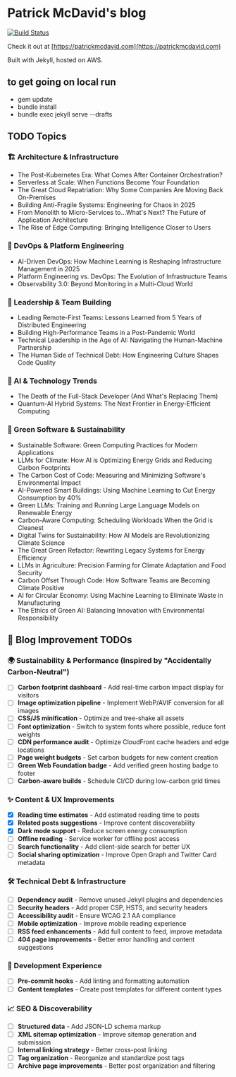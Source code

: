 # Patrick McDavid's blog
[![Build Status](https://github.com/ehippy/blog/actions/workflows/jekyll.yml/badge.svg)](https://github.com/ehippy/blog/actions/workflows/jekyll.yml)

Check it out at [https://patrickmcdavid.com](https://patrickmcdavid.com)

Built with Jekyll, hosted on AWS.

## to get going on local run

 - gem update
 - bundle install
 - bundle exec jekyll serve --drafts


## TODO Topics

### 🏗️ Architecture & Infrastructure
 - The Post-Kubernetes Era: What Comes After Container Orchestration?
 - Serverless at Scale: When Functions Become Your Foundation
 - The Great Cloud Repatriation: Why Some Companies Are Moving Back On-Premises
 - Building Anti-Fragile Systems: Engineering for Chaos in 2025
 - From Monolith to Micro-Services to...What's Next? The Future of Application Architecture
 - The Rise of Edge Computing: Bringing Intelligence Closer to Users

### 🚀 DevOps & Platform Engineering
 - AI-Driven DevOps: How Machine Learning is Reshaping Infrastructure Management in 2025
 - Platform Engineering vs. DevOps: The Evolution of Infrastructure Teams
 - Observability 3.0: Beyond Monitoring in a Multi-Cloud World

### 👥 Leadership & Team Building
 - Leading Remote-First Teams: Lessons Learned from 5 Years of Distributed Engineering
 - Building High-Performance Teams in a Post-Pandemic World
 - Technical Leadership in the Age of AI: Navigating the Human-Machine Partnership
 - The Human Side of Technical Debt: How Engineering Culture Shapes Code Quality

### 🤖 AI & Technology Trends
 - The Death of the Full-Stack Developer (And What's Replacing Them)
 - Quantum-AI Hybrid Systems: The Next Frontier in Energy-Efficient Computing

### 🌱 Green Software & Sustainability
 - Sustainable Software: Green Computing Practices for Modern Applications
 - LLMs for Climate: How AI is Optimizing Energy Grids and Reducing Carbon Footprints
 - The Carbon Cost of Code: Measuring and Minimizing Software's Environmental Impact
 - AI-Powered Smart Buildings: Using Machine Learning to Cut Energy Consumption by 40%
 - Green LLMs: Training and Running Large Language Models on Renewable Energy
 - Carbon-Aware Computing: Scheduling Workloads When the Grid is Cleanest
 - Digital Twins for Sustainability: How AI Models are Revolutionizing Climate Science
 - The Great Green Refactor: Rewriting Legacy Systems for Energy Efficiency
 - LLMs in Agriculture: Precision Farming for Climate Adaptation and Food Security
 - Carbon Offset Through Code: How Software Teams are Becoming Climate Positive
 - AI for Circular Economy: Using Machine Learning to Eliminate Waste in Manufacturing
 - The Ethics of Green AI: Balancing Innovation with Environmental Responsibility

## 🚀 Blog Improvement TODOs

### 🌍 Sustainability & Performance (Inspired by "Accidentally Carbon-Neutral")
- [ ] **Carbon footprint dashboard** - Add real-time carbon impact display for visitors
- [ ] **Image optimization pipeline** - Implement WebP/AVIF conversion for all images
- [ ] **CSS/JS minification** - Optimize and tree-shake all assets  
- [ ] **Font optimization** - Switch to system fonts where possible, reduce font weights
- [ ] **CDN performance audit** - Optimize CloudFront cache headers and edge locations
- [ ] **Page weight budgets** - Set carbon budgets for new content creation
- [ ] **Green Web Foundation badge** - Add verified green hosting badge to footer
- [ ] **Carbon-aware builds** - Schedule CI/CD during low-carbon grid times

### ✨ Content & UX Improvements
- [x] **Reading time estimates** - Add estimated reading time to posts
- [x] **Related posts suggestions** - Improve content discoverability
- [x] **Dark mode support** - Reduce screen energy consumption
- [ ] **Offline reading** - Service worker for offline post access
- [ ] **Search functionality** - Add client-side search for better UX
- [ ] **Social sharing optimization** - Improve Open Graph and Twitter Card metadata

### 🛠️ Technical Debt & Infrastructure
- [ ] **Dependency audit** - Remove unused Jekyll plugins and dependencies
- [ ] **Security headers** - Add proper CSP, HSTS, and security headers
- [ ] **Accessibility audit** - Ensure WCAG 2.1 AA compliance
- [ ] **Mobile optimization** - Improve mobile reading experience
- [ ] **RSS feed enhancements** - Add full content to feed, improve metadata
- [ ] **404 page improvements** - Better error handling and content suggestions

### 🔧 Development Experience
- [ ] **Pre-commit hooks** - Add linting and formatting automation
- [ ] **Content templates** - Create post templates for different content types

### 📈 SEO & Discoverability
- [ ] **Structured data** - Add JSON-LD schema markup
- [ ] **XML sitemap optimization** - Improve sitemap generation and submission
- [ ] **Internal linking strategy** - Better cross-post linking
- [ ] **Tag organization** - Reorganize and standardize post tags
- [ ] **Archive page improvements** - Better post organization and filtering